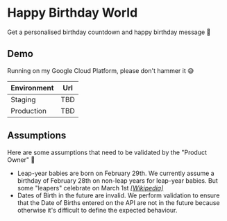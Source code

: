 # Happy Birthday World

Get a personalised birthday countdown and happy birthday message 🎂

## Demo

Running on my Google Cloud Platform, please don't hammer it 😅

Environment  | Url           
-----------  |  -----------------------------------------------------------  |
Staging      | TBD
Production   | TBD

## Assumptions

Here are some assumptions that need to be validated by the "Product Owner" 👀

* Leap-year babies are born on February 29th. We currently assume a birthday of February 28th on non-leap years for leap-year babies. But some "leapers" celebrate on March 1st [*[Wikipedia]*](https://bit.ly/2ENDhFe)
* Dates of Birth in the future are invalid. We perform validation to ensure that the Date of Births entered on the API are not in the future because otherwise it's difficult to define the expected behaviour.
